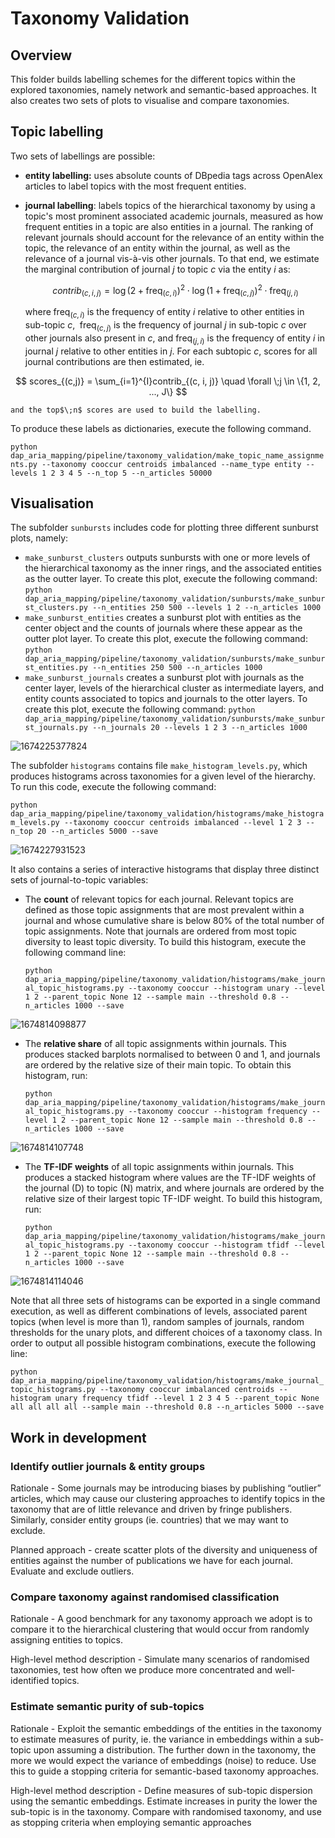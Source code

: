 # Taxonomy Validation

## Overview

This folder builds labelling schemes for the different topics within the explored taxonomies, namely network and semantic-based approaches. It also creates two sets of plots to visualise and compare taxonomies.

## Topic labelling

Two sets of labellings are possible:

- **entity labelling:** uses absolute counts of DBpedia tags across OpenAlex articles to label topics with the most frequent entities.
- **journal labelling**: labels topics of the hierarchical taxonomy by using a topic's most prominent associated academic journals, measured as how frequent entities in a topic are also entities in a journal. The ranking of relevant journals should account for the relevance of an entity within the topic, the relevance of an entity within the journal, as well as the relevance of a journal vis-à-vis other journals. To that end, we estimate the marginal contribution of journal $j$ to topic $c$ via the entity $i$ as:

  $$
  contrib_{(c,i,j)} = \log\left(2 + \text{freq}_{(c,i)}\right)^2\cdot\log\left(1 + \text{freq}_{(c,j)}\right)^2 \cdot \text{freq}_{(j,i)}
  $$

  where$\;\text{freq}_{(c,i)}$ is the frequency of entity $i$ relative to other entities in sub-topic $c$, $\;\text{freq}_{(c,j)}$ is the frequency of journal $j$ in sub-topic $c$ over other journals also present in $c$, and $\text{freq}_{(j,i)}$ is the frequency of entity $i$ in journal $j$ relative to other entities in $j$. For each subtopic $c$, scores for all journal contributions are then estimated, ie.

$$
scores_{(c,j)} = \sum_{i=1}^{I}contrib_{(c, i, j)} \quad \forall \;j \in \{1, 2, ..., J\}
$$

    and the top$\;n$ scores are used to build the labelling.

To produce these labels as dictionaries, execute the following command.

`python dap_aria_mapping/pipeline/taxonomy_validation/make_topic_name_assignments.py --taxonomy cooccur centroids imbalanced --name_type entity --levels 1 2 3 4 5 --n_top 5 --n_articles 50000`

## Visualisation

The subfolder `sunbursts` includes code for plotting three different sunburst plots, namely:

- `make_sunburst_clusters` outputs sunbursts with one or more levels of the hierarchical taxonomy as the inner rings, and the associated entities as the outter layer. To create this plot, execute the following command:
  `python dap_aria_mapping/pipeline/taxonomy_validation/sunbursts/make_sunburst_clusters.py --n_entities 250 500 --levels 1 2 --n_articles 1000`
- `make_sunburst_entities` creates a sunburst plot with entities as the center object and the counts of journals where these appear as the outter plot layer. To create this plot, execute the following command:
  `python dap_aria_mapping/pipeline/taxonomy_validation/sunbursts/make_sunburst_entities.py --n_entities 250 500 --n_articles 1000`
- `make_sunburst_journals` creates a sunburst plot with journals as the center layer, levels of the hierarchical cluster as intermediate layers, and entity counts associated to topics and journals to the otter layers. To create this plot, execute the following command:
  `python dap_aria_mapping/pipeline/taxonomy_validation/sunbursts/make_sunburst_journals.py --n_journals 20 --levels 1 2 3 --n_articles 1000`

![1674225377824](image/README/1674225377824.png)

The subfolder `histograms` contains file `make_histogram_levels.py`, which produces histograms across taxonomies for a given level of the hierarchy. To run this code, execute the following command:

`python dap_aria_mapping/pipeline/taxonomy_validation/histograms/make_histogram_levels.py --taxonomy cooccur centroids imbalanced --level 1 2 3 --n_top 20 --n_articles 5000 --save`

![1674227931523](image/README/1674227931523.png)

It also contains a series of interactive histograms that display three distinct sets of journal-to-topic variables:

- The **count** of relevant topics for each journal. Relevant topics are defined as those topic assignments that are most prevalent within a journal and whose cumulative share is below 80% of the total number of topic assignments. Note that journals are ordered from most topic diversity to least topic diversity. To build this histogram, execute the following command line:

  `python dap_aria_mapping/pipeline/taxonomy_validation/histograms/make_journal_topic_histograms.py --taxonomy cooccur --histogram unary --level 1 2 --parent_topic None 12 --sample main --threshold 0.8 --n_articles 1000 --save`

![1674814098877](image/README/1674814098877.png)

- The **relative share** of all topic assignments within journals. This produces stacked barplots normalised to between 0 and 1, and journals are ordered by the relative size of their main topic. To obtain this histogram, run:

  `python dap_aria_mapping/pipeline/taxonomy_validation/histograms/make_journal_topic_histograms.py --taxonomy cooccur --histogram frequency --level 1 2 --parent_topic None 12 --sample main --threshold 0.8 --n_articles 1000 --save`

![1674814107748](image/README/1674814107748.png)

- The **TF-IDF weights** of all topic assignments within journals. This produces a stacked histogram where values are the TF-IDF weights of the journal (D) to topic (N) matrix, and where journals are ordered by the relative size of their largest topic TF-IDF weight. To build this histogram, run:

  `python dap_aria_mapping/pipeline/taxonomy_validation/histograms/make_journal_topic_histograms.py --taxonomy cooccur --histogram tfidf --level 1 2 --parent_topic None 12 --sample main --threshold 0.8 --n_articles 1000 --save`

![1674814114046](image/README/1674814114046.png)

Note that all three sets of histograms can be exported in a single command execution, as well as different combinations of levels, associated parent topics (when level is more than 1), random samples of journals, random thresholds for the unary plots, and different choices of a taxonomy class. In order to output all possible histogram combinations, execute the following line:

`python dap_aria_mapping/pipeline/taxonomy_validation/histograms/make_journal_topic_histograms.py --taxonomy cooccur imbalanced centroids --histogram unary frequency tfidf --level 1 2 3 4 5 --parent_topic None all all all all --sample main --threshold 0.8 --n_articles 5000 --save`

## Work in development

### **Identify outlier journals & entity groups**

Rationale - Some journals may be introducing biases by publishing “outlier” articles, which may cause our clustering approaches to identify topics in the taxonomy that are of little relevance and driven by fringe publishers. Similarly, consider entity groups (ie. countries) that we may want to exclude.

Planned approach - create scatter plots of the diversity and uniqueness of entities against the number of publications we have for each journal. Evaluate and exclude outliers.

### **Compare taxonomy against randomised classification**

Rationale - A good benchmark for any taxonomy approach we adopt is to compare it to the hierarchical clustering that would occur from randomly assigning entities to topics.

High-level method description - Simulate many scenarios of randomised taxonomies, test how often we produce more concentrated and well-identified topics.

### Estimate semantic purity of sub-topics

Rationale - Exploit the semantic embeddings of the entities in the taxonomy to estimate measures of purity, ie. the variance in embeddings within a sub-topic upon assuming a distribution. The further down in the taxonomy, the more we would expect the variance of embeddings (noise) to reduce. Use this to guide a stopping criteria for semantic-based taxonomy approaches.

High-level method description - Define measures of sub-topic dispersion using the semantic embeddings. Estimate increases in purity the lower the sub-topic is in the taxonomy. Compare with randomised taxonomy, and use as stopping criteria when employing semantic approaches

